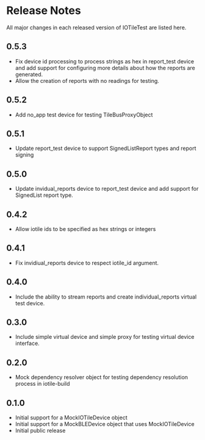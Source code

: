 # Release Notes

All major changes in each released version of IOTileTest are listed here.

## 0.5.3

- Fix device id processing to process strings as hex in report_test device and
  add support for configuring more details about how the reports are generated.
- Allow the creation of reports with no readings for testing.

## 0.5.2

- Add no_app test device for testing TileBusProxyObject

## 0.5.1

- Update report_test device to support SignedListReport types and report signing

## 0.5.0

- Update invidual_reports device to report_test device and add support for SignedList
  report type.

## 0.4.2

- Allow iotile ids to be specified as hex strings or integers

## 0.4.1

- Fix invidiual_reports device to respect iotile_id argument.

## 0.4.0

- Include the ability to stream reports and create individual_reports virtual
  test device.

## 0.3.0

- Include simple virtual device and simple proxy for testing virtual device
  interface.

## 0.2.0

- Mock dependency resolver object for testing dependency resolution process
  in iotile-build

## 0.1.0

- Initial support for a MockIOTileDevice object
- Initial support for a MockBLEDevice object that uses MockIOTileDevice
- Initial public release
